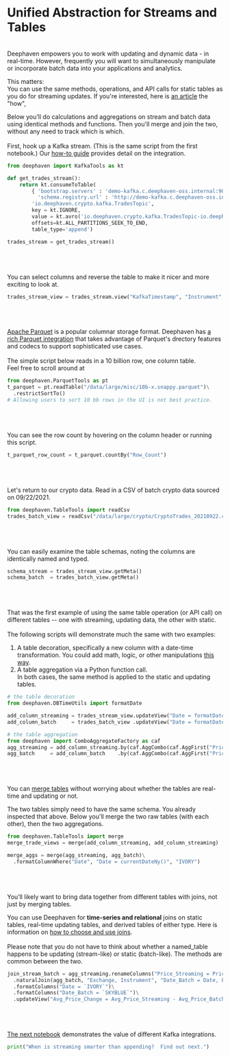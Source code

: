# Unified Abstraction for Streams and Tables

\
Deephaven empowers you to work with updating and dynamic data - in real-time. However, frequently you will want to simultaneously manipulate or incorporate batch data into your applications and analytics.

This matters:  
You can use the same methods, operations, and API calls for static tables as you do for streaming updates. If you're interested, here is [an article](https://deephaven.io/core/docs/conceptual/table-update-model/) the "how",

Below you’ll do calculations and aggregations on stream and batch data using identical methods and functions. Then you'll merge and join the two, without any need to track which is which.
\
\
First, hook up a Kafka stream. (This is the same script from the first notebook.) Our [how-to guide](https://deephaven.io/core/docs/how-to-guides/kafka-stream/) provides detail on the integration.

```python
from deephaven import KafkaTools as kt

def get_trades_stream():
    return kt.consumeToTable(
        { 'bootstrap.servers' : 'demo-kafka.c.deephaven-oss.internal:9092',
          'schema.registry.url' : 'http://demo-kafka.c.deephaven-oss.internal:8081' },
        'io.deephaven.crypto.kafka.TradesTopic',
        key = kt.IGNORE,
        value = kt.avro('io.deephaven.crypto.kafka.TradesTopic-io.deephaven.crypto.Trade'),
        offsets=kt.ALL_PARTITIONS_SEEK_TO_END,
        table_type='append')

trades_stream = get_trades_stream()
```

\
\
\
You can select columns and reverse the table to make it nicer and more exciting to look at.

```python
trades_stream_view = trades_stream.view("KafkaTimestamp", "Instrument", "Exchange", "Price", "Size").reverse()
```

\
\
\
[Apache Parquet](https://parquet.apache.org/) is a popular columnar storage format.  Deephaven has [a rich Parquet integration](https://deephaven.io/core/docs/how-to-guides/parquet-partitioned/) that takes advantage of Parquet's drectory features and codecs to support sophisticated use cases.
\
\
The simple script below reads in a 10 billion row, one column table.  
Feel free to scroll around at 

```python
from deephaven.ParquetTools as pt
t_parquet = pt.readTable("/data/large/misc/10b-x.snappy.parquet")\
  .restrictSortTo()
# Allowing users to sort 10 bb rows in the UI is not best practice.
```
\
\
\
You can see the row count by hovering on the column header or running this script.
```python
t_parquet_row_count = t_parquet.countBy("Row_Count")
```
\
\
\
Let's return to our crypto data.
Read in a CSV of batch crypto data sourced on 09/22/2021.

```python
from deephaven.TableTools import readCsv
trades_batch_view = readCsv("/data/large/crypto/CryptoTrades_20210922.csv")
```

\
\
\
You can easily examine the table schemas, noting the columns are identically named and typed.

```python
schema_stream = trades_stream_view.getMeta()
schema_batch  = trades_batch_view.getMeta()
```

\
\
\
That was the first example of using the same table operation (or API call) on different tables -- one with streaming, updating data, the other with static.
\
\
The following scripts will demonstrate much the same with two examples:

1. A table decoration, specifically a new column with a date-time transformation. You could add math, logic, or other manipulations [this way](https://deephaven.io/core/docs/how-to-guides/use-select-view-update/).
2. A table aggregation via a Python function call.
   \
   In both cases, the same method is applied to the static and updating tables.

```python
# the table decoration
from deephaven.DBTimeUtils import formatDate

add_column_streaming = trades_stream_view.updateView("Date = formatDate(KafkaTimestamp, TZ_NY)")
add_column_batch     = trades_batch_view .updateView("Date = formatDate(Timestamp, TZ_NY)")

# the table aggregation
from deephaven import ComboAggregateFactory as caf
agg_streaming = add_column_streaming.by(caf.AggCombo(caf.AggFirst("Price"), caf.AggAvg("Avg_Price = Price")), "Date", "Exchange", "Instrument")
agg_batch     = add_column_batch    .by(caf.AggCombo(caf.AggFirst("Price"), caf.AggAvg("Avg_Price = Price")), "Date", "Exchange", "Instrument")
```

\
\
\
You can [merge tables](https://deephaven.io/core/docs/how-to-guides/merge-tables/#merge-tables) without worrying about whether the tables are real-time and updating or not.

The two tables simply need to have the same schema. You already inspected that above.
Below you'll merge the two raw tables (with each other), then the two aggregations.

```python
from deephaven.TableTools import merge
merge_trade_views = merge(add_column_streaming, add_column_streaming)

merge_aggs = merge(agg_streaming, agg_batch)\
  .formatColumnWhere("Date", "Date = currentDateNy()", "IVORY")
```

\
\
\
You’ll likely want to bring data together from different tables with joins, not just by merging tables.

You can use Deephaven for **time-series and relational** joins on static tables, real-time updating tables, and derived tables of either type. Here is information on [how to choose and use joins](https://deephaven.io/core/docs/how-to-guides/joins-overview/).
\
\
Please note that you do not have to think about whether a named_table happens to be updating (stream-like) or static (batch-like). The methods are common between the two.

```python
join_stream_batch = agg_streaming.renameColumns("Price_Streaming = Price", "Avg_Price_Streaming = Avg_Price")\
  .naturalJoin(agg_batch, "Exchange, Instrument", "Date_Batch = Date, Price_Batch = Price, Avg_Price_Batch = Avg_Price")\
  .formatColumns("Date = `IVORY`")\
  .formatColumns("Date_Batch = `SKYBLUE`")\
  .updateView("Avg_Price_Change = Avg_Price_Streaming - Avg_Price_Batch")
```

\
\
\
[The next notebook](03%20Kafka%20Stream%20vs%20Append.md) demonstrates the value of different Kafka integrations.

```python
print("When is streaming smarter than appending?  Find out next.")
```
